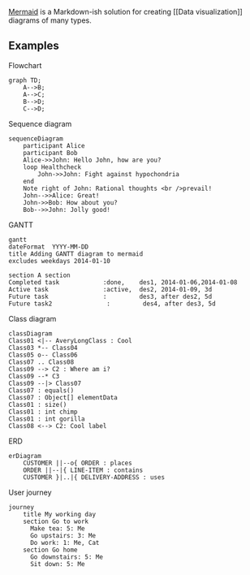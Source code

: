 [Mermaid](https://mermaid-js.github.io/mermaid/#/) is a Markdown-ish solution for creating [[Data visualization]] diagrams of many types.


## Examples
Flowchart
```mermaid
graph TD;  
    A-->B;  
    A-->C;  
    B-->D;  
    C-->D;
```

Sequence diagram
```mermaid
sequenceDiagram  
    participant Alice  
    participant Bob  
    Alice->>John: Hello John, how are you?  
    loop Healthcheck  
        John->>John: Fight against hypochondria  
    end
    Note right of John: Rational thoughts <br />prevail!
    John-->>Alice: Great!  
    John->>Bob: How about you?  
    Bob-->>John: Jolly good!
```


GANTT
```mermaid
gantt  
dateFormat  YYYY-MM-DD  
title Adding GANTT diagram to mermaid  
excludes weekdays 2014-01-10  
  
section A section  
Completed task            :done,    des1, 2014-01-06,2014-01-08  
Active task               :active,  des2, 2014-01-09, 3d  
Future task               :         des3, after des2, 5d  
Future task2               :         des4, after des3, 5d
```

Class diagram
```mermaid
classDiagram  
Class01 <|-- AveryLongClass : Cool  
Class03 *-- Class04  
Class05 o-- Class06  
Class07 .. Class08  
Class09 --> C2 : Where am i?  
Class09 --* C3  
Class09 --|> Class07  
Class07 : equals()  
Class07 : Object[] elementData  
Class01 : size()  
Class01 : int chimp  
Class01 : int gorilla  
Class08 <--> C2: Cool label
```

ERD
```mermaid
erDiagram  
    CUSTOMER ||--o{ ORDER : places  
    ORDER ||--|{ LINE-ITEM : contains  
    CUSTOMER }|..|{ DELIVERY-ADDRESS : uses
```

User journey
```mermaid
journey  
    title My working day  
    section Go to work  
      Make tea: 5: Me  
      Go upstairs: 3: Me  
      Do work: 1: Me, Cat  
    section Go home  
      Go downstairs: 5: Me  
      Sit down: 5: Me
```
